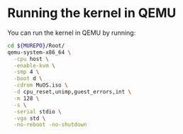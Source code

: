 # Running the kernel in QEMU

You can run the kernel in QEMU by running:
```bash
cd ${MUREPO}/Root/
qemu-system-x86_64 \
  -cpu host \
  -enable-kvm \
  -smp 4 \
  -boot d \
  -cdrom MuOS.iso \
  -d cpu_reset,unimp,guest_errors,int \
  -m 128 \
  -s \
  -serial stdio \
  -vga std \
  -no-reboot -no-shutdown
```
